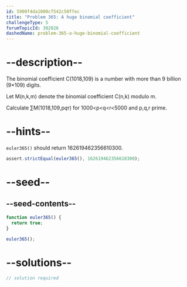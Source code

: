 ```yaml
---
id: 5900f4da1000cf542c50ffec
title: "Problem 365: A huge binomial coefficient"
challengeType: 5
forumTopicId: 302026
dashedName: problem-365-a-huge-binomial-coefficient
---
```


# --description--

The binomial coefficient C(1018,109) is a number with more than 9 billion (9×109) digits.

Let M(n,k,m) denote the binomial coefficient C(n,k) modulo m.

Calculate ∑M(1018,109,p*q*r) for 1000&lt;p&lt;q&lt;r&lt;5000 and p,q,r prime.

# --hints--

`euler365()` should return 162619462356610300.

```js
assert.strictEqual(euler365(), 162619462356610300);
```

# --seed--

## --seed-contents--

```js
function euler365() {
  return true;
}

euler365();
```

# --solutions--

```js
// solution required
```
